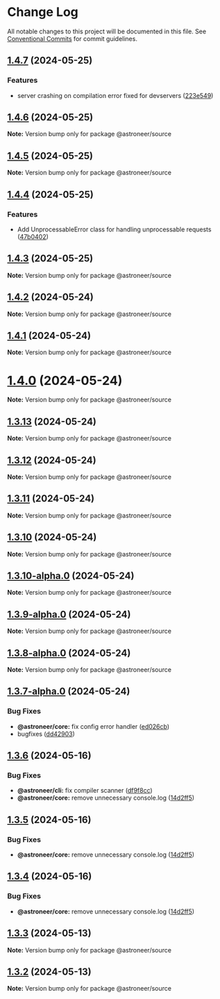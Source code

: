 # Change Log

All notable changes to this project will be documented in this file.
See [Conventional Commits](https://conventionalcommits.org) for commit guidelines.

## [1.4.7](https://github.com/lukearch/astroneer/compare/v1.4.6...v1.4.7) (2024-05-25)


### Features

* server crashing on compilation error fixed for devservers ([223e549](https://github.com/lukearch/astroneer/commit/223e5498c0dbc1a5b21e5e6d40b9a7b060b7a828))





## [1.4.6](https://github.com/lukearch/astroneer/compare/v1.4.5...v1.4.6) (2024-05-25)

**Note:** Version bump only for package @astroneer/source





## [1.4.5](https://github.com/lukearch/astroneer/compare/v1.4.4...v1.4.5) (2024-05-25)

**Note:** Version bump only for package @astroneer/source





## [1.4.4](https://github.com/lukearch/astroneer/compare/v1.4.3...v1.4.4) (2024-05-25)


### Features

* Add UnprocessableError class for handling unprocessable requests ([47b0402](https://github.com/lukearch/astroneer/commit/47b0402232e7348bc9d8937d7cb20a2d3e40d048))





## [1.4.3](https://github.com/lukearch/astroneer/compare/v1.4.2...v1.4.3) (2024-05-25)

**Note:** Version bump only for package @astroneer/source





## [1.4.2](https://github.com/lukearch/astroneer/compare/v1.4.1...v1.4.2) (2024-05-24)

**Note:** Version bump only for package @astroneer/source





## [1.4.1](https://github.com/lukearch/astroneer/compare/v1.4.0...v1.4.1) (2024-05-24)

**Note:** Version bump only for package @astroneer/source





# [1.4.0](https://github.com/lukearch/astroneer/compare/v1.3.13...v1.4.0) (2024-05-24)

**Note:** Version bump only for package @astroneer/source





## [1.3.13](https://github.com/lukearch/astroneer/compare/v1.3.12...v1.3.13) (2024-05-24)

**Note:** Version bump only for package @astroneer/source





## [1.3.12](https://github.com/lukearch/astroneer/compare/v1.3.10...v1.3.12) (2024-05-24)

**Note:** Version bump only for package @astroneer/source





## [1.3.11](https://github.com/lukearch/astroneer/compare/v1.3.10...v1.3.11) (2024-05-24)

**Note:** Version bump only for package @astroneer/source





## [1.3.10](https://github.com/lukearch/astroneer/compare/v1.3.10-alpha.0...v1.3.10) (2024-05-24)

**Note:** Version bump only for package @astroneer/source





## [1.3.10-alpha.0](https://github.com/lukearch/astroneer/compare/v1.3.9-alpha.0...v1.3.10-alpha.0) (2024-05-24)

**Note:** Version bump only for package @astroneer/source





## [1.3.9-alpha.0](https://github.com/lukearch/astroneer/compare/v1.3.8-alpha.0...v1.3.9-alpha.0) (2024-05-24)

**Note:** Version bump only for package @astroneer/source





## [1.3.8-alpha.0](https://github.com/lukearch/astroneer/compare/v1.3.7-alpha.0...v1.3.8-alpha.0) (2024-05-24)

**Note:** Version bump only for package @astroneer/source





## [1.3.7-alpha.0](https://github.com/lukearch/astroneer/compare/v1.3.6...v1.3.7-alpha.0) (2024-05-24)

### Bug Fixes

- **@astroneer/core:** fix config error handler ([ed026cb](https://github.com/lukearch/astroneer/commit/ed026cbec1d5f261c0b6c0ae2b7686eabfe06357))
- bugfixes ([dd42903](https://github.com/lukearch/astroneer/commit/dd429030a5d84a0077cd6201be8ae8421c867d59))

## [1.3.6](https://github.com/lukearch/astroneer/compare/v1.1.2...v1.3.6) (2024-05-16)

### Bug Fixes

- **@astroneer/cli:** fix compiler scanner ([df9f8cc](https://github.com/lukearch/astroneer/commit/df9f8ccca7c433ffa9c6cd558c85b8965c431375))
- **@astroneer/core:** remove unnecessary console.log ([14d2ff5](https://github.com/lukearch/astroneer/commit/14d2ff598fdcb03c0885772b7450638dc1c6208f))

## [1.3.5](https://github.com/lukearch/astroneer/compare/v1.1.2...v1.3.5) (2024-05-16)

### Bug Fixes

- **@astroneer/core:** remove unnecessary console.log ([14d2ff5](https://github.com/lukearch/astroneer/commit/14d2ff598fdcb03c0885772b7450638dc1c6208f))

## [1.3.4](https://github.com/lukearch/astroneer/compare/v1.1.2...v1.3.4) (2024-05-16)

### Bug Fixes

- **@astroneer/core:** remove unnecessary console.log ([14d2ff5](https://github.com/lukearch/astroneer/commit/14d2ff598fdcb03c0885772b7450638dc1c6208f))

## [1.3.3](https://github.com/lukearch/astroneer/compare/v1.1.2...v1.3.3) (2024-05-13)

**Note:** Version bump only for package @astroneer/source

## [1.3.2](https://github.com/lukearch/astroneer/compare/v1.1.2...v1.3.2) (2024-05-13)

**Note:** Version bump only for package @astroneer/source
